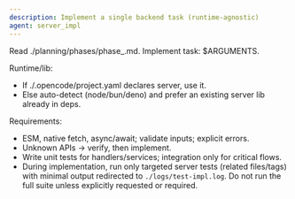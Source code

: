 ```yaml
---
description: Implement a single backend task (runtime-agnostic)
agent: server_impl
---
```


Read ./planning/phases/phase\_<n>.md. Implement task: $ARGUMENTS.

Runtime/lib:

- If ./.opencode/project.yaml declares server, use it.
- Else auto-detect (node/bun/deno) and prefer an existing server lib already in deps.

Requirements:

- ESM, native fetch, async/await; validate inputs; explicit errors.
- Unknown APIs → verify, then implement.
- Write unit tests for handlers/services; integration only for critical flows.
- During implementation, run only targeted server tests (related files/tags) with minimal output redirected to `./logs/test-impl.log`. Do not run the full suite unless explicitly requested or required.

